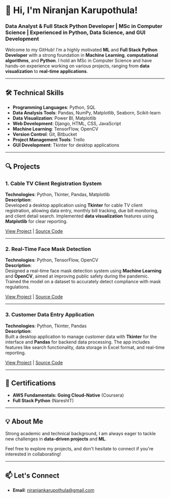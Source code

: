 # 👋 Hi, I'm Niranjan Karupothula!

### Data Analyst & Full Stack Python Developer | MSc in Computer Science | Experienced in Python, Data Science, and GUI Development

Welcome to my GitHub! I'm a highly motivated **ML** and **Full Stack Python Developer** with a strong foundation in **Machine Learning**, **computational algorithms**, and **Python**. I hold an MSc in Computer Science and have hands-on experience working on various projects, ranging from **data visualization** to **real-time applications**.

---

## 🛠️ **Technical Skills**
- **Programming Languages**: Python, SQL
- **Data Analysis Tools**: Pandas, NumPy, Matplotlib, Seaborn, Scikit-learn
- **Data Visualization**: Power BI, Matplotlib
- **Web Development**: Django, HTML, CSS, JavaScript
- **Machine Learning**: TensorFlow, OpenCV
- **Version Control**: Git, Bitbucket
- **Project Management Tools**: Trello
- **GUI Development**: Tkinter for desktop applications

---

## 🔍 **Projects**

### 1. **Cable TV Client Registration System**  
**Technologies**: Python, Tkinter, Pandas, Matplotlib  
**Description**:  
Developed a desktop application using **Tkinter** for cable TV client registration, allowing data entry, monthly bill tracking, due bill monitoring, and client detail search. Implemented **data visualization** features using **Matplotlib** for clear reporting.

[View Project](#) | [Source Code](#)

---

### 2. **Real-Time Face Mask Detection**  
**Technologies**: Python, TensorFlow, OpenCV  
**Description**:  
Designed a real-time face mask detection system using **Machine Learning** and **OpenCV**, aimed at improving public safety during the pandemic. Trained the model on a dataset to accurately detect compliance with mask regulations.

[View Project](#) | [Source Code](#)

---

### 3. **Customer Data Entry Application**  
**Technologies**: Python, Tkinter, Pandas  
**Description**:  
Built a desktop application to manage customer data with **Tkinter** for the interface and **Pandas** for backend data processing. The app includes features like search functionality, data storage in Excel format, and real-time reporting.

[View Project](#) | [Source Code](#)

---

## 🌟 **Certifications**
- **AWS Fundamentals: Going Cloud-Native** (Coursera)
- **Full Stack Python** (NareshIT)

---

## 💡 **About Me**
 Strong academic and technical background, I am always eager to tackle new challenges in **data-driven projects** and **ML**.

Feel free to explore my projects, and don't hesitate to connect if you're interested in collaborating!

---

## 📫 **Let's Connect**
- **Email**: [niranjankarupothula@gmail.com](mailto:niranjankarupothula@gmail.com)
